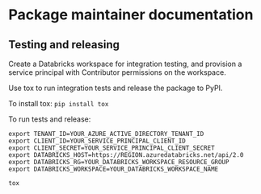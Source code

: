 # Package maintainer documentation

## Testing and releasing


Create a Databricks workspace for integration testing, and provision a service principal with Contributor permissions on the workspace.

Use tox to run integration tests and release the package to PyPI.

To install tox:
`pip install tox`

To run tests and release:
```
export TENANT_ID=YOUR_AZURE_ACTIVE_DIRECTORY_TENANT_ID
export CLIENT_ID=YOUR_SERVICE_PRINCIPAL_CLIENT_ID
export CLIENT_SECRET=YOUR_SERVICE_PRINCIPAL_CLIENT_SECRET
export DATABRICKS_HOST=https://REGION.azuredatabricks.net/api/2.0
export DATABRICKS_RG=YOUR_DATABRICKS_WORKSPACE_RESOURCE_GROUP
export DATABRICKS_WORKSPACE=YOUR_DATABRICKS_WORKSPACE_NAME

tox
```
